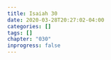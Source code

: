 ```yaml
---
title: Isaiah 30
date: 2020-03-28T20:27:02-04:00
categories: []
tags: []
chapter: "030"
inprogress: false
---
```


